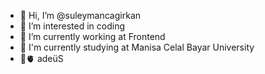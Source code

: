 - 👋 Hi, I’m @suleymancagirkan
- 👀 I’m interested in coding
- 🌱 I’m currently working at Frontend
- 🎒 I'm currently studying at Manisa 
     Celal Bayar University
- 🚀🫀 adeüS

